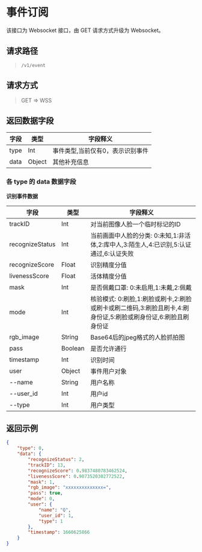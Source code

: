 # 事件订阅

该接口为 Websocket 接口，由 GET 请求方式升级为 Websocket。

## 请求路径

> `​/v1​/event`

## 请求方式

> GET => WSS

## 返回数据字段

| 字段 | 类型   | 字段释义                         |
| ---- | ------ | -------------------------------- |
| type | Int    | 事件类型,当前仅有0，表示识别事件 |
| data | Object | 其他补充信息                     |

### 各 type 的 data 数据字段

**识别事件数据**

| 字段            | 类型    | 字段释义                                                                                                       |
| --------------- | ------- | -------------------------------------------------------------------------------------------------------------- |
| trackID         | Int     | 对当前图像人脸一个临时标记的ID                                                                                 |
| recognizeStatus | Int     | 当前画面中人脸的分类: 0:未知,1:非活体,2:库中人,3:陌生人,4:已识别,5:认证通过,6:认证失败                         |
| recognizeScore  | Float   | 识别精度分值                                                                                                   |
| livenessScore   | Float   | 活体精度分值                                                                                                   |
| mask            | Int     | 是否佩戴口罩: 0:未启用,1:未戴,2:佩戴                                                                           |
| mode            | Int     | 核验模式: 0:刷脸,1:刷脸或刷卡,2:刷脸或刷卡或刷二维码,3:刷脸且刷卡,4:刷身份证,5:刷脸或刷身份证,6:刷脸且刷身份证 |
| rgb_image       | String  | Base64后的jpeg格式的人脸抓拍图                                                                                 |
| pass            | Boolean | 是否允许通行                                                                                                   |
| timestamp       | Int     | 识别时间                                                                                                       |
| user            | Object  | 事件用户对象                                                                                                   |
| --name          | String  | 用户名称                                                                                                       |
| --user_id       | Int     | 用户id                                                                                                         |
| --type          | Int     | 用户类型                                                                                                       |

## 返回示例

```json
{
    "type": 0,
    "data": {
        "recognizeStatus": 2,
        "trackID": 13,
        "recognizeScore": 0.9837480783462524,
        "livenessScore": 0.9073520302772522,
        "mask": 1,
        "rgb_image": "xxxxxxxxxxxxxx=",
        "pass": true,
        "mode": 0,
        "user": {
            "name": "Q",
            "user_id": 1,
            "type": 1
        },
        "timestamp": 1660625866
    }
}
```